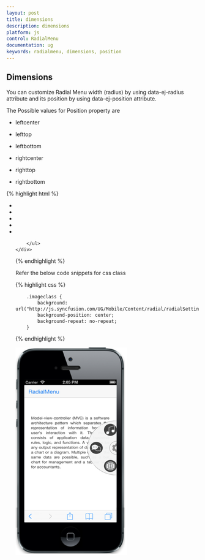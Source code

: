 ```yaml
---
layout: post
title: dimensions
description: dimensions
platform: js
control: RadialMenu
documentation: ug
keywords: radialmenu, dimensions, position
---
```


## Dimensions

You can customize Radial Menu width (radius) by using data-ej-radius attribute and its position by using data-ej-position attribute.

The Possible values for Position property are

* leftcenter

* lefttop

* leftbottom

* rightcenter   

* righttop

* rightbottom



{% highlight html %}

  <div id="radialmenu_sample" data-role="ejmradialmenu" data-ej-imageclass="imageclass" data-ej-radius="100" data-ej-position="rightcenter">
        <ul>
            <li data-ej-imageurl="http://js.syncfusion.com/UG/Mobile/Content/radial/ios7/light/social.png">
            </li>
            <li data-ej-imageurl="http://js.syncfusion.com/UG/Mobile/Content/radial/ios7/light/music.png">
            </li>
            <li data-ej-imageurl="http://js.syncfusion.com/UG/Mobile/Content/radial/ios7/light/direction.png">
            </li>
            <li data-ej-imageurl="http://js.syncfusion.com/UG/Mobile/Content/radial/ios7/light/message.png">
            </li>
            <li data-ej-imageurl="http://js.syncfusion.com/UG/Mobile/Content/radial/ios7/light/browser.png">
            </li>

        </ul>
    </div>



{% endhighlight %}

Refer the below code snippets for css class

{% highlight css %}

        .imageclass {
            background: url("http://js.syncfusion.com/UG/Mobile/Content/radial/radialSettings.png");
            background-position: center;
            background-repeat: no-repeat;
        }



{% endhighlight %}



![](dimensions_images\dimensions_img1.png)


